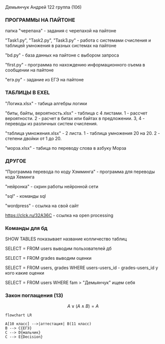 Демьянчук Андрей
122 группа (10б)

### ПРОГРАММЫ НА ПАЙТОНЕ 

папка "черепаха" - задания с черепахой на пайтоне

"Task1.py", "Task2.py", "Task3.py" - работа с системами  счисления и таблицей умножения в разных системах на пайтоне

"bd.py" - база данных на пайтоне с выбором запроса 

"first.py" - программа по нахождению информационного оъема в сообщении на пайтоне 

"егэ.py" - задание из ЕГЭ на пайтоне 

### ТАБЛИЦЫ В EXEL

"Логика.xlsx" -  табица алгебры логики

"биты, байты, вероятность.xlsx" - таблица с 4 листами. 1 -  рассчет вероятности. 2 - расчет в битах или байтах в предложении. 3, 4 - переводы из различных систем счисления. 

"таблица умножения.xlsx" - 2 листа. 1 - таблица умножения 20 на 20. 2 - степени двойки от 1 до 20.

"морза.xlsx" - табица по переводу слова в азбуку Морза

### ДРУГОЕ

"Программа перевода по коду Хэмминга" - программа для переводы кода Хеминга 

"нейронка" - скрин работы нейронной сети

"sql" - команды sql

"wordpress" - ссылка на свой сайт

https://clck.ru/32A36C - ссылка на open processing

### Команды для бд
SHOW TABLES показывает название колличество таблиц

SELECT = FROM users  выводим пользователей дб

SELECT = FROM grades выводим оценки 

SELECT = FROM users, grades WHERE users-users_id - grades-users_id   у кого какие оценки

SELECT = FROM users WHERE fam > "Демьянчук"  ищем себя 

### Закон поглащения (13)
$$ A \vee (A \wedge B)=A $$

```mermaid
flowchart LR

A[10 класс] -->|аттестация| B(11 класс)
B --> C{ЕГЭ}
C --> D{мальчик}
C --> E{Decision}
```
